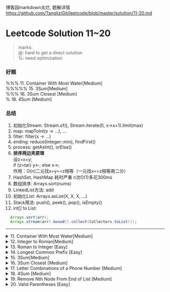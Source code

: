 博客园markdown太烂, 题解详情<https://github.com/TangliziGit/leetcode/blob/master/solution/11-20.md>

# Leetcode Solution 11~20

> marks:  
> @: hard to get a direct solution  
> %: need optimization  

### 好题
%%% 11. Container With Most Water[Medium]  
%%%%% 15. 3Sum[Medium]  
%%% 16. 3Sum Closest [Medium]  
% 18. 4Sum [Medium]  


### 总结
1. 初始化Stream: Stream.of(), Stream.iterate(0, x->x+1).limit(max)
2. map: mapToInt(x -> ...), ...
3. filter: filter(x -> ...)
4. ending: reduce(Integer::min), findFirst()
5. process: getAsInt(), orElse()
1. **排序两边夹原理**  
设z=x+y;  
 if (z>tar) y<-; else x->;  
作用：O(n)二元找x+y==z相等（一元找x==z相等用二分）  
2. HashSet, HashMap 耗时严重 n次O(1)多花300ms
1. 数组排序: Arrays.sort(nums)
1. LinkedList方法: add
2. 初始化List<X>: Arrays.asList(X, X, X, ...)
1. Stack用法: push(), peek(), pop(), isEmpty()
1. int[] to List<int>:
  ```java
    Arrays.sort(arr);
    Arrays.stream(arr).boxed().collect(Collectors.toList());
  ```


<hr>

<details>
<summary>11. Container With Most Water[Medium]</summary>

## %%% 11. Container With Most Water[Medium]
###  思路
1. O(n^2)
2. 树状数组从后向前区间更新最高高度（覆盖），然后从前遍历；再反向计算，取最大值 O(nlogn)
3. 二叉搜索树 O(nlogn)
4. 双指针,两边夹 O(n)  
  首先考虑一个解[i,j], 我们需要确定这个范围内解的最大值  
  在范围减小时, 要使解更大, 唯一的优势就是墙壁高度  
  所以每次更新时, 贪心的保护最高墙壁  
  暂时只能这样解释了...  

### 要点
无

### 代码

```java
class Solution {
    public int maxArea(int[] height) {
        int l=0, r=height.length-1, ans=0;
        while (l<r){
            int area=Math.min(height[l], height[r])*(r-l);
            ans=Math.max(ans, area);
            if (height[l]<height[r]) l++;
            else r--;
        }return ans;
    }
}
```

</details>


<details>
<summary>12. Integer to Roman[Medium]</summary>

## 12. Integer to Roman[Medium]
###  思路
水题, 注意题意

### 要点
无

### 代码

```java
class Solution {
    private static String ans[]=new String[(int)4e3];
    private static Integer[] value={
        1, 4, 5, 9, 10,
        40, 50, 90, 100,
        400, 500, 900, 1000};
    private static String[] expr={
        "I", "IV", "V", "IX", "X",
        "XL", "L", "XC", "C",
        "CD", "D", "CM", "M"};
    
    public String intToRoman(int num) {
        return solve(num, value.length-1);
    }

    public String solve(int n, int ptr){
        if (ptr==-1) return "";
        if (ans[n]!=null) return ans[n];
        ans[n]=repeat(expr[ptr], n/value[ptr])+
            solve(n%value[ptr], ptr-1);
        return ans[n];
    }
    
    public String repeat(String s, int n){
        return new String(new char[n]).replace("\0", s);
    }
}
```

</details>


<details>
<summary>13. Roman to Integer [Easy]</summary>

## 13. Roman to Integer [Easy]
###  思路
水题, 注意题意

### 要点
无

### 代码

```java
class Solution {
    private static Map<Character, Integer> map=new HashMap();
    
    static{
        map.put('I', 1);
        map.put('V', 5);
        map.put('X', 10);
        map.put('L', 50);
        map.put('C', 100);
        map.put('D', 500);
        map.put('M', 1000);
    };
    
    public int romanToInt(String s) {
        int ans=0, len=s.length();
        for (int i=0; i<len; i++)
            if (i+1<len && map.get(s.charAt(i))<map.get(s.charAt(i+1)))
                ans-=map.get(s.charAt(i));
            else 
                ans+=map.get(s.charAt(i));
        return ans;
    }
}
```

</details>


<details>
<summary>14. Longest Common Prefix [Easy]</summary>

## 14. Longest Common Prefix [Easy]
###  思路
水题  
刚好用来写Stream

### 要点
1. 初始化Stream: Stream.of(), Stream.iterate(0, x->x+1).limit(max)
2. map: mapToInt(x -> ...), ...
3. filter: filter(x -> ...)
4. ending: reduce(Integer::min), findFirst()
5. process: getAsInt(), orElse()

### 代码

```java
// Stream version
// 47ms, 38MB
class Solution {
    public String longestCommonPrefix(String[] strs) {
        if (strs==null || strs.length==0) return "";
        int minlen=Stream.of(strs)
            .mapToInt(x -> x.length())
            .reduce(Integer::min)
            .getAsInt();
        int idx=Stream.iterate(0, x -> x+1).limit(0+minlen)
            .filter(x -> check(strs, x))
            .findFirst()
            .orElse(minlen);
        
        return strs[0].substring(0, idx);
    }
    
    public boolean check(String[] strs, int idx){
        return Stream.of(strs)
            .anyMatch(x -> x.charAt(idx)!=strs[0].charAt(idx));
    }
}

// Original
// 4ms, 39MB
class OriginalSolution {
    public String longestCommonPrefix(String[] strs) {
        if (strs==null || strs.length==0) return "";
        int idx=0, minlen=strs[0].length();
        for (String str: strs)
            minlen=Math.min(minlen, str.length());
        for (;idx<minlen; idx++)
            if (check(strs, idx)) break;
        return strs[0].substring(0, idx);
    }
    
    public boolean check(String[] strs, int idx){
        for (String str: strs)
            if (str.charAt(idx)!=strs[0].charAt(idx))
                return true;
        return false;
    }
}
```

</details>


<details>
<summary>15. 3Sum[Medium]</summary>

## %%%%% 15. 3Sum[Medium]
###  思路
1. O(n^3)
2. O(n^2logn): for^2 + binarySearch
3. O(n^2+nlogn+n) with a big constant:  
     取得两项和的map，然后遍历，最后去重  
4. O(n^2+nlogn+2n) with a small constant:  
     排序，得一个元素的对应下标map，若重复取最后  
     for^2 查找，插入HashSet  
5. O(n^2) with a smaller constant:  
     for x: 两边夹找y+z==-x  
     
### 要点
1. **排序两边夹原理**
设z=x+y;
 if (z>tar) y<-; else x->;
作用：O(n)二元找x+y==z相等（一元找x==z相等用二分）

2. HashSet, HashMap 耗时严重 n次O(1)多花300ms

### 代码

O(n^3) version
```java
class Solution{
    public List<List<Integer>> threeSum(int[] nums) {
        LinkedList<List<Integer>> ans=new LinkedList();
        
        Arrays.sort(nums);
        for (int i=0; i<nums.length; i++)
            if (i==0 || nums[i]!=nums[i-1]){
                int l=i+1, r=nums.length-1;
                while (l<r){
                    int sum=nums[l]+nums[r];
                    if (sum==-nums[i]){
                        ans.add(Arrays.asList(nums[i], nums[l], nums[r]));
                        while (l<r && nums[l]==nums[l+1]) l++;
                        while (l<r && nums[r]==nums[r-1]) r--;
                    }
                    if (sum>-nums[i]) r--;
                    else l++;
                }
            }
        return ans;
    } 
}
```

O(n^2+nlogn+n) with a small constant
```java
class Solution{
    public List<List<Integer>> threeSum(int[] nums) {
        Map<Integer, Integer> map=new HashMap();
        Set<List<Integer>> set=new HashSet();
        LinkedList<List<Integer>> ans=new LinkedList();
        
        Arrays.sort(nums);
        // if duplicated, use the last one
        for (int i=0; i<nums.length; i++)
            map.put(nums[i], i);
        
        for (int i=0; i<nums.length; i++)
            for (int j=i+1; j<nums.length; j++){
                int sum=nums[i]+nums[j];
                if (!map.containsKey(-sum)) continue;
                if (map.get(-sum)<=j) continue;
                set.add(Arrays.asList(nums[i], nums[j], nums[map.get(-sum)]));
            }
        
        for (List list: set)
            ans.add(list);
        return ans;
    }
}
```

O(n^2+nlogn) solution
```java
class Solution {
    
    public List<List<Integer>> threeSum(int[] nums) {
        Map<Integer, List<Pair>> map=new HashMap();
        Set<List<Integer>> set=new HashSet();
        ArrayList<List<Integer>> ans=new ArrayList();
        
        Arrays.sort(nums);
        for (int i=0; i<nums.length; i++){
            for (int j=i+1; j<nums.length; j++){
                int sum=nums[i]+nums[j];
                if (!map.containsKey(sum))
                    map.put(sum, new LinkedList<Pair>());       // O(1)
                
                List<Pair> list=map.get(sum);                   // O(1)
                list.add(new Pair(i, j));                       // O(1)?
            }
        }
        
        for (int i=0; i<nums.length; i++){
            if (!map.containsKey(-nums[i])) continue;
            for (Pair pair: map.get(-nums[i]))
                if (i>pair.y && i!=pair.x && i!=pair.y){
                    set.add(Arrays.asList(nums[pair.x], nums[pair.y], nums[i]));
                }
        }
        
        
        for (List<Integer> list: set)
            ans.add(list);
        
        return ans;
    }
    
    static class Pair{
        final int x, y;
        Pair(int x, int y){
            this.x=x;
            this.y=y;
        }
    }
}
```

</details>


<details>
<summary>16. 3Sum Closest [Medium]</summary>

## %%% 16. 3Sum Closest [Medium]
###  思路
1. O(n^3)
2. O(n^2logn) 二分
3. O(n^2) 双指针, 两边夹求最近, 因为这三道题都是双指针, 所以有点会用了

### 要点
1. 数组排序: Arrays.sort(nums)

### 代码

```java
class Solution {
    public int threeSumClosest(int[] nums, int target) {
        int ans=nums[0]+nums[1]+nums[2];
        Arrays.sort(nums);
        for (int i=0; i<nums.length; i++){
            int l=i+1, r=nums.length-1;
            while (l<r){
                int sum=nums[i]+nums[l]+nums[r];
                if (Math.abs(sum-target)<Math.abs(ans-target))
                    ans=sum;
                if (sum<target) l++;
                else r--;
            }
        }return ans;
    }
}
```

</details>


<details>
<summary>17. Letter Combinations of a Phone Number [Medium]</summary>

## 17. Letter Combinations of a Phone Number [Medium]
###  思路
水题, 递归

### 要点
1. LinkedList方法: add
2. 初始化List<X>: Arrays.asList(X, X, X, ...)

### 代码

```java
class Solution {
    private String template="abcdefghijklmnopqrstuvwxyz";
    
    public List<String> letterCombinations(String digits) {
        if (digits.equals("")) return new ArrayList<String>();
        return solve(digits, 0);
    }
    
    private List<String> solve(String digits, int ptr){
        if (ptr==digits.length()) return Arrays.asList("");
        List<String> tmp=solve(digits, ptr+1), ans=new LinkedList();
        int num=digits.charAt(ptr)-'2', n=(num+2==9||num+2==7)?4:3;
        int offset=(num+2==9||num+2==8)?1:0;
        for (String str: tmp){
            for (int i=offset; i<n+offset; i++)
                ans.add(template.charAt(i+num*3)+str);
        }return ans;
    }
}
```

</details>


<details>
<summary>18. 4Sum [Medium]</summary>

## % 18. 4Sum [Medium]
###  思路
1. O(n^2+nlogn) with big constant:  
     map+set  
2. O(n^3) with optimization:  
     for^2 双指针, 两边夹, 主要考虑一下双指针解法  

### 要点
1. int[] to List<int>:
  ```java
    Arrays.sort(arr);
    Arrays.stream(arr).boxed().collect(Collectors.toList());
  ```

### 代码

```java
class Solution {
    public List<List<Integer>> fourSum(int[] nums, int target) {
        int n=nums.length, size=0;
        int[] pre=new int[n*(n-1)/2];
        int[] pos=new int[n*(n-1)/2];
        Map<Integer, List<Integer>> map=new HashMap();
        Set<List<Integer>> set=new HashSet();
        LinkedList<List<Integer>> ans=new LinkedList();
        
        for (int i=0; i<n; i++)
            for (int j=i+1; j<n; j++){
                int sum=nums[i]+nums[j];
                pre[size]=i;
                pos[size++]=j;
                
                if (!map.containsKey(sum))
                    map.put(sum, new LinkedList());
                map.get(sum).add(size-1);
            }
        
        for (int i=0; i<n; i++)
            for (int j=i+1; j<n; j++){
                int rest=target-nums[i]-nums[j];
                if (!map.containsKey(rest)) continue;
                for (Integer ptr: map.get(rest))
                    if (i!=pre[ptr] && i!=pos[ptr] &&
                        j!=pre[ptr] && j!=pos[ptr]){
                        int[] l={nums[i], nums[j], nums[pre[ptr]], nums[pos[ptr]]};
                        Arrays.sort(l);
                        set.add(Arrays
                                .stream(l)
                                .boxed()
                                .collect(Collectors.toList()));
                    }
            }
        
        
        for (List<Integer> list: set)
            ans.add(list);
        
        return ans;
    }
}
```

</details>


<details>
<summary>19. Remove Nth Node From End of List [Medium]</summary>

## 19. Remove Nth Node From End of List [Medium]
###  思路
水题  
优化:  
  可以在第一个指针走了n个元素后, 在起一个指针, 等第一个结束了之后, 删除后一个指针的元素.  
  然而对复杂度没有提升, 而且有人说这是个很好的优化, 我说简直扯淡好吧  
  
### 要点
无

### 代码

```java
/**
 * Definition for singly-linked list.
 * public class ListNode {
 *     int val;
 *     ListNode next;
 *     ListNode(int x) { val = x; }
 * }
 */
class Solution {
    public ListNode removeNthFromEnd(ListNode head, int n) {
        int len=0;
        ListNode tmp=head;
        
        while (tmp!=null){
            len++;
            tmp=tmp.next;
        }

        if (n==len) return head.next;
        
        tmp=head;
        for (int i=0; i<len-n-1; i++)
            tmp=tmp.next;
        tmp.next=tmp.next.next;
        
        return head;
    }
}
```

</details>

<details>
<summary>20. Valid Parentheses [Easy]</summary>

## 20. Valid Parentheses [Easy]
###  思路
水题, 栈

### 要点
1. Stack用法: push(), peek(), pop(), isEmpty()

### 代码

```java
class Solution {
    private static Map<Character, Character> map=new HashMap();
    static{
        map.put('(', ')');
        map.put('{', '}');
        map.put('[', ']');
    }
    
    public boolean isValid(String s) {
        Stack<Character> sta=new Stack();
        int len=s.length();
        
        for (int i=0; i<len; i++){
            if (map.containsKey(s.charAt(i))) sta.push(s.charAt(i));
            else{
                if (!sta.isEmpty() && s.charAt(i)==map.get(sta.peek())) sta.pop();
                else return false;
            }
        }
        
        if (sta.isEmpty())
            return true;
        return false;
    }
}
```

</details>